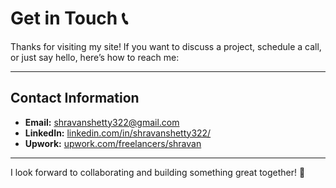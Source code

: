 # Get in Touch 📞

Thanks for visiting my site! If you want to discuss a project, schedule a call, or just say hello, here’s how to reach me:

---

## Contact Information

- **Email:** [shravanshetty322@gmail.com](mailto:shravanshetty322@gmail.com)
- **LinkedIn:** [linkedin.com/in/shravanshetty322/](https://www.linkedin.com/in/shravanshetty322/)
- **Upwork:** [upwork.com/freelancers/shravan](https://www.upwork.com/freelancers/shravan)

---


I look forward to collaborating and building something great together! 🚀
